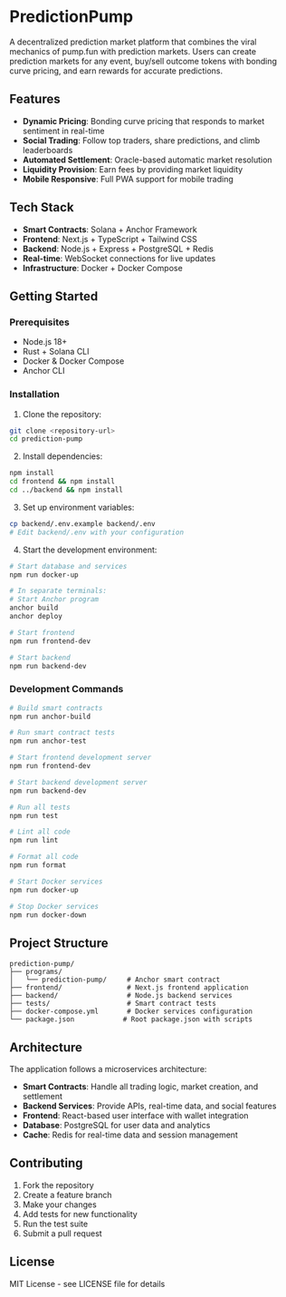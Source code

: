# PredictionPump

A decentralized prediction market platform that combines the viral mechanics of pump.fun with prediction markets. Users can create prediction markets for any event, buy/sell outcome tokens with bonding curve pricing, and earn rewards for accurate predictions.

## Features

- **Dynamic Pricing**: Bonding curve pricing that responds to market sentiment in real-time
- **Social Trading**: Follow top traders, share predictions, and climb leaderboards
- **Automated Settlement**: Oracle-based automatic market resolution
- **Liquidity Provision**: Earn fees by providing market liquidity
- **Mobile Responsive**: Full PWA support for mobile trading

## Tech Stack

- **Smart Contracts**: Solana + Anchor Framework
- **Frontend**: Next.js + TypeScript + Tailwind CSS
- **Backend**: Node.js + Express + PostgreSQL + Redis
- **Real-time**: WebSocket connections for live updates
- **Infrastructure**: Docker + Docker Compose

## Getting Started

### Prerequisites

- Node.js 18+
- Rust + Solana CLI
- Docker & Docker Compose
- Anchor CLI

### Installation

1. Clone the repository:
```bash
git clone <repository-url>
cd prediction-pump
```

2. Install dependencies:
```bash
npm install
cd frontend && npm install
cd ../backend && npm install
```

3. Set up environment variables:
```bash
cp backend/.env.example backend/.env
# Edit backend/.env with your configuration
```

4. Start the development environment:
```bash
# Start database and services
npm run docker-up

# In separate terminals:
# Start Anchor program
anchor build
anchor deploy

# Start frontend
npm run frontend-dev

# Start backend
npm run backend-dev
```

### Development Commands

```bash
# Build smart contracts
npm run anchor-build

# Run smart contract tests
npm run anchor-test

# Start frontend development server
npm run frontend-dev

# Start backend development server
npm run backend-dev

# Run all tests
npm run test

# Lint all code
npm run lint

# Format all code
npm run format

# Start Docker services
npm run docker-up

# Stop Docker services
npm run docker-down
```

## Project Structure

```
prediction-pump/
├── programs/
│   └── prediction-pump/     # Anchor smart contract
├── frontend/                # Next.js frontend application
├── backend/                 # Node.js backend services
├── tests/                   # Smart contract tests
├── docker-compose.yml       # Docker services configuration
└── package.json            # Root package.json with scripts
```

## Architecture

The application follows a microservices architecture:

- **Smart Contracts**: Handle all trading logic, market creation, and settlement
- **Backend Services**: Provide APIs, real-time data, and social features
- **Frontend**: React-based user interface with wallet integration
- **Database**: PostgreSQL for user data and analytics
- **Cache**: Redis for real-time data and session management

## Contributing

1. Fork the repository
2. Create a feature branch
3. Make your changes
4. Add tests for new functionality
5. Run the test suite
6. Submit a pull request

## License

MIT License - see LICENSE file for details